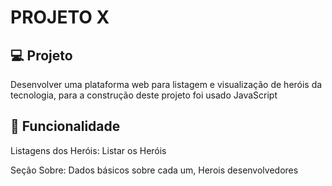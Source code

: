 <h1> PROJETO X </h1>

<div> 
<h2>💻 Projeto </h2>
<p> Desenvolver uma plataforma web para listagem e visualização de heróis da tecnologia, para a construção deste projeto foi usado JavaScript </p>
  <h2> 🚀 Funcionalidade </h2>
  <p> Listagens dos Heróis: Listar os Heróis </p>
 <p> Seção Sobre: Dados básicos sobre cada um, Herois desenvolvedores </p> 
  
</div>
